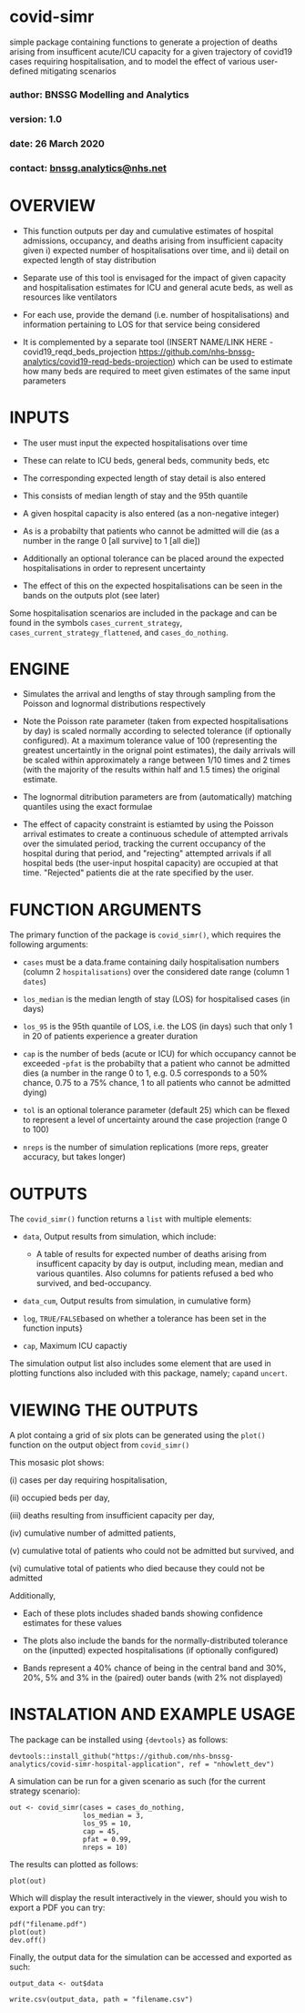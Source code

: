 # covid-simr
simple package containing functions to generate a projection of deaths arising from insufficent acute/ICU capacity for a given trajectory of covid19 cases requiring hospitalisation, and to model the effect of various user-defined mitigating scenarios


### author:   BNSSG Modelling and Analytics
### version:  1.0
### date:     26 March 2020
### contact:  bnssg.analytics@nhs.net


# OVERVIEW
- This function outputs per day and cumulative estimates of hospital admissions, occupancy, and deaths arising from insufficient capacity given i) expected number of hospitalisations over time, and ii) detail on expected length of stay distribution 

- Separate use of this tool is envisaged for the impact of given capacity and hospitalisation estimates for ICU and general acute beds, as well as resources like ventilators

- For each use, provide the demand (i.e. number of hospitalisations) and information pertaining to LOS for that service being considered

- It is complemented by a separate tool (INSERT NAME/LINK HERE - covid19_reqd_beds_projection https://github.com/nhs-bnssg-analytics/covid19-reqd-beds-projection) which can be used to estimate how many beds are required to meet given estimates of the same input parameters

# INPUTS
- The user must input the expected hospitalisations over time

- These can relate to ICU beds, general beds, community beds, etc

- The corresponding expected length of stay detail is also entered 

- This consists of median length of stay and the 95th quantile

- A given hospital capacity is also entered (as a non-negative integer)

- As is a probabilty that patients who cannot be admitted will die (as a number in the range 0 [all survive] to 1 [all die])

- Additionally an optional tolerance can be placed around the expected hospitalisations in order to represent uncertainty
- The effect of this on the expected hospitalisations can be seen in the bands on the outputs plot (see later)

Some hospitalisation scenarios are included in the package and can be found in the symbols `cases_current_strategy`, `cases_current_strategy_flattened`, and `cases_do_nothing`.


# ENGINE
- Simulates the arrival and lengths of stay through sampling from the Poisson and lognormal distributions respectively

- Note the Poisson rate parameter (taken from expected hospitalisations by day) is scaled normally according to selected tolerance (if optionally configured). At a maximum tolerance value of 100 (representing the greatest uncertaintly in the orignal point estimates), the daily arrivals will be scaled within approximately a range between 1/10 times and 2 times (with the majority of the results within half and 1.5 times) the original estimate.

- The lognormal ditribution parameters are from (automatically) matching quantiles using the exact formulae

- The effect of capacity constraint is estiamted by using the Poisson arrival estimates to create a continuous schedule of attempted arrivals over the simulated period, tracking the current occupancy of the hospital during that period, and "rejecting" attempted arrivals if all hospital beds (the user-input hospital capacity) are occupied at that time. "Rejected" patients die at the rate specified by the user.

# FUNCTION ARGUMENTS

The primary function of the package is `covid_simr()`, which requires the following arguments:

- `cases` must be a data.frame containing daily hospitalisation numbers (column 2 `hospitalisations`) over the considered date range (column 1 `dates`)

- `los_median` is the median length of stay (LOS) for hospitalised cases (in days)

- `los_95` is the 95th quantile of LOS, i.e. the LOS (in days) such that only 1 in 20 of patients experience a greater duration

- `cap` is the number of beds (acute or ICU) for which occupancy cannot be exceeded
-`pfat` is the probabilty that a patient who cannot be admitted dies (a number in the range 0 to 1, e.g. 0.5 corresponds to a 50% chance, 0.75 to a 75% chance, 1 to all patients who cannot be admitted dying)

- `tol` is an optional tolerance parameter (default 25) which can be flexed to represent a level of uncertainty around the case projection (range 0 to 100)

- `nreps` is the number of simulation replications (more reps, greater accuracy, but takes longer)

# OUTPUTS

The `covid_simr()` function returns a `list` with multiple elements:

- `data`, Output results from simulation, which include:

  - A table of results for expected number of deaths arising from insufficent capacity by day is output, including mean, median and various 
quantiles. Also columns for patients refused a bed who survived, and bed-occupancy.
  
- `data_cum`, Output results from simulation, in cumulative form}

- `log`, `TRUE/FALSE`based on whether a tolerance has been set in the function inputs}

- `cap`, Maximum ICU capactiy

The simulation output list also includes some element that are used in plotting functions also included with this package, namely; `cap`and `uncert`. 

# VIEWING THE OUTPUTS

A plot containg a grid of six plots can be generated using the `plot()` function on the output object from `covid_simr()`

This mosasic plot shows:

 (i) cases per day requiring hospitalisation,

 (ii) occupied beds per day,

 (iii) deaths resulting from insufficient capacity per day,

 (iv) cumulative number of admitted patients,

 (v) cumulative total of patients who could not be admitted but survived, and 

 (vi) cumulative total of patients who died because they could not be admitted

Additionally,

- Each of these plots includes shaded bands showing confidence estimates for these values

- The plots also include the bands for the normally-distributed tolerance on the (inputted) expected hospitalisations (if optionally configured)

- Bands represent a 40% chance of being in the central band and 30%, 20%, 5% and 3% in the (paired) outer bands (with 2% not displayed)

# INSTALATION AND EXAMPLE USAGE

The package can be installed using `{devtools}` as follows:

```{r}
devtools::install_github("https://github.com/nhs-bnssg-analytics/covid-simr-hospital-application", ref = "nhowlett_dev")
```

A simulation can be run for a given scenario as such (for the current strategy scenario):

```{r}
out <- covid_simr(cases = cases_do_nothing,
                  los_median = 3,
                  los_95 = 10,
                  cap = 45,
                  pfat = 0.99,
                  nreps = 10)
```
The results can plotted as follows:

```{r}
plot(out)
```

Which will display the result interactively in the viewer, should you wish to export a PDF you can try:

```{r}
pdf("filename.pdf")
plot(out)
dev.off()
```
Finally, the output data for the simulation can be accessed and exported as such:

```{r}
output_data <- out$data

write.csv(output_data, path = "filename.csv")
```


